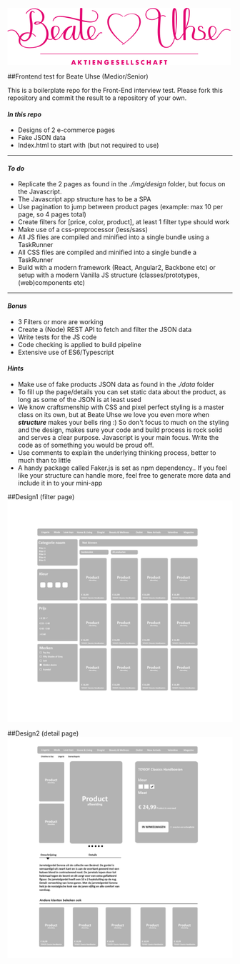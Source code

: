 ![Logo](img/logo/beate-uhse.png?raw=true "Logo")


##Frontend test for Beate Uhse (Medior/Senior)

This is a boilerplate repo for the Front-End interview test. Please fork this repository and commit the result to a repository of your own.

<h4><b><i>In this repo</i></b></h4>

<ul>
    <li>Designs of 2 e-commerce pages</li>
    <li>Fake JSON data</li>
    <li>Index.html to start with (but not required to use)</li>
</ul>

<hr>

<h4><b><i>To do</i></b></h4>
<ul>
  <li>Replicate the 2 pages as found in the <i>./img/design</i> folder, but focus on the Javascript.</li>
  <li>The Javascript app structure has to be a SPA</li>
  <li>Use pagination to jump between product pages (example: max 10 per page, so 4 pages total)</li>
  <li>Create filters for [price, color, product], at least 1 filter type should work</li> 
  <li>Make use of a css-preprocessor (less/sass)</li> 
  <li>All JS files are compiled and minified into a single bundle using a TaskRunner</li> 
  <li>All CSS files are compiled and minified into a single bundle a TaskRunner</li>
  <li>Build with a modern framework (React, Angular2, Backbone etc) or setup with a modern Vanilla JS structure (classes/prototypes, (web)components etc)</li>
</ul>

<hr>

<h4><b><i>Bonus</i></b></h4>
<ul>
  <li>3 Filters or more are working</li>
  <li>Create a (Node) REST API to fetch and filter the JSON data</li>
  <li>Write tests for the JS code</li>
  <li>Code checking is applied to build pipeline</li>
  <li>Extensive use of ES6/Typescript</li>
</ul>

<h4><b><i>Hints</i></b></h4>
<ul>
  <li>Make use of fake products JSON data as found in the <i>./data</i> folder</li>
  <li>To fill up the page/details you can set static data about the product, as long as some of the JSON is at least used</li>
  <li>We know craftsmenship with CSS and pixel perfect styling is a master class on its own, but at Beate Uhse we love you even more when <i><b>structure</b></i> makes your bells ring :) So don't focus to much on the styling and the design, makes sure your code and build process is rock solid and serves a clear purpose. Javascript is your main focus. Write the code as of something you would be proud off. </li>
  <li>Use comments to explain the underlying thinking process, better to much than to little</li>
  <li>A handy package called Faker.js is set as npm dependency.. If you feel like your structure can handle more, feel free to generate more data and include it in to your mini-app</li>
</ul>


##Design1 (filter page)
![Logo](img/design/web-mockup-filter-page.png?raw=true "Filter")

##Design2 (detail page)
![Logo](img/design/web-mockup-product-page.png?raw=true "Detail")